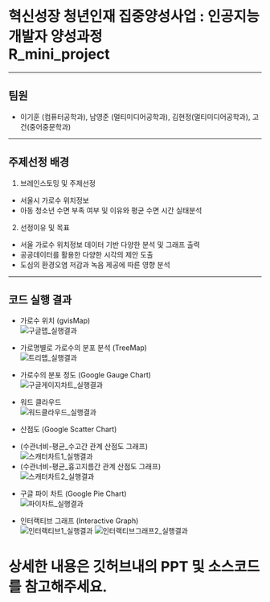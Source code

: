 # 혁신성장 청년인재 집중양성사업 : 인공지능 개발자 양성과정<br>R_mini_project
***
## 팀원
* 이기훈 (컴퓨터공학과), 남영준 (멀티미디어공학과), 김현정(멀티미디어공학과), 고건(중어중문학과)
***
## 주제선정 배경
1. 브레인스토밍 및 주제선정
- 서울시 가로수 위치정보
- 아동 청소년 수면 부족 여부 및 이유와 평균 수면 시간 실태분석
2. 선정이유 및 목표
- 서울 가로수 위치정보 데이터 기반 다양한 분석 및 그래프 출력
- 공공데이터를 활용한 다양한 시각의 제안 도출
- 도심의 환경오염 저감과 녹음 제공에 따른 영향 분석
***
## 코드 실행 결과
* 가로수 위치 (gvisMap)<br>
![구글맵_실행결과](https://user-images.githubusercontent.com/53985471/144692378-c5b7c043-0a88-46f1-b827-a635f329f030.png)

* 가로명별로 가로수의 분포 분석 (TreeMap)<br>
![트리맵_실행결과](https://user-images.githubusercontent.com/53985471/144693009-6644a717-c6d7-48c2-994d-93a7be98a52c.png)

* 가로수의 분포 정도 (Google Gauge Chart)<br>
![구글게이지차트_실행결과](https://user-images.githubusercontent.com/53985471/144693050-aee3c0f6-975f-4e01-8b7f-17cb134505bd.png)

* 워드 클라우드<br>
![워드클라우드_실행결과](https://user-images.githubusercontent.com/53985471/144693070-d6c1f260-3316-4b8b-a5af-c223b6f0d5a6.png)

* 산점도 (Google Scatter Chart)<br>
- (수관너비-평균_수고간 관계 산점도 그래프)<br>
![스캐터차트1_실행결과](https://user-images.githubusercontent.com/53985471/144693103-6639493f-d810-458a-979d-7cd5d31439ae.png)
- (수관너비-평균_흉고지름간 관계 산점도 그래프)<br>
![스캐터차트2_실행결과](https://user-images.githubusercontent.com/53985471/144693107-73226821-2c85-45bd-b618-b65b17a4f99f.png)

* 구글 파이 차트 (Google Pie Chart)<br>
![파이차트_실행결과](https://user-images.githubusercontent.com/53985471/144693161-dfce649b-a5da-4ea7-afcd-34c9bdcc0727.png)

* 인터랙티브 그래프 (Interactive Graph)<br>
![인터랙티브1_실행결과](https://user-images.githubusercontent.com/53985471/144693183-ba4e8499-d293-46d7-923d-587b8383b4e1.png)
![인터랙티브그래프2_실행결과](https://user-images.githubusercontent.com/53985471/144693198-8fb3dd5d-5150-4536-940a-cf6a1311deee.png)

# 상세한 내용은 깃허브내의 PPT 및 소스코드를 참고해주세요.

